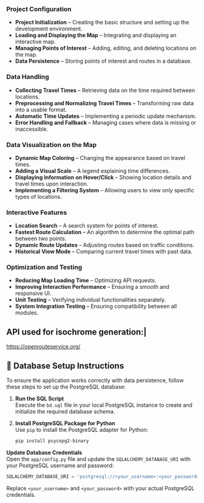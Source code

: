 ### Project Configuration  

- **Project Initialization** – Creating the basic structure and setting up the development environment.  
- **Loading and Displaying the Map** – Integrating and displaying an interactive map.  
- **Managing Points of Interest** – Adding, editing, and deleting locations on the map.  
- **Data Persistence** – Storing points of interest and routes in a database.  

### Data Handling  

- **Collecting Travel Times** – Retrieving data on the time required between locations.  
- **Preprocessing and Normalizing Travel Times** – Transforming raw data into a usable format.  
- **Automatic Time Updates** – Implementing a periodic update mechanism.  
- **Error Handling and Fallback** – Managing cases where data is missing or inaccessible.  

### Data Visualization on the Map  

- **Dynamic Map Coloring** – Changing the appearance based on travel times.  
- **Adding a Visual Scale** – A legend explaining time differences.  
- **Displaying Information on Hover/Click** – Showing location details and travel times upon interaction.  
- **Implementing a Filtering System** – Allowing users to view only specific types of locations.  

### Interactive Features  

- **Location Search** – A search system for points of interest.  
- **Fastest Route Calculation** – An algorithm to determine the optimal path between two points.  
- **Dynamic Route Updates** – Adjusting routes based on traffic conditions.  
- **Historical View Mode** – Comparing current travel times with past data.  

### Optimization and Testing  

- **Reducing Map Loading Time** – Optimizing API requests.  
- **Improving Interaction Performance** – Ensuring a smooth and responsive UI.  
- **Unit Testing** – Verifying individual functionalities separately.  
- **System Integration Testing** – Ensuring compatibility between all modules.

## API used for isochrome generation:|
  https://openrouteservice.org/


## 🔧 Database Setup Instructions

To ensure the application works correctly with data persistence, follow these steps to set up the PostgreSQL database:

1. **Run the SQL Script**  
   Execute the `bd.sql` file in your local PostgreSQL instance to create and initialize the required database schema.

2. **Install PostgreSQL Package for Python**  
   Use `pip` to install the PostgreSQL adapter for Python:
   ```bash
   pip install psycopg2-binary

**Update Database Credentials**  
   Open the `app/config.py` file and update the `SQLALCHEMY_DATABASE_URI` with your PostgreSQL username and password:
   ```python
   SQLALCHEMY_DATABASE_URI = 'postgresql://<your_username>:<your_password>@localhost:5432/mds'
   ```
   Replace `<your_username>` and `<your_password>` with your actual PostgreSQL credentials.

